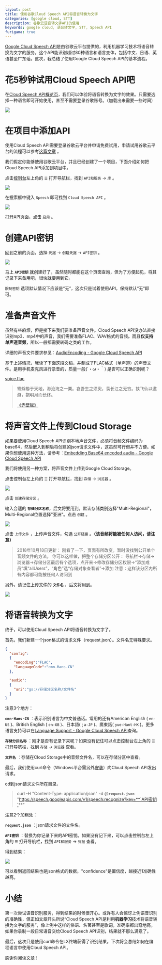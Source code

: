 ```yaml
---
layout: post
title: 使用谷歌Cloud Speech API将语音转换为文字
categories: [google cloud, STT]
description: 谷歌云语音转文字API的使用
keywords: google cloud, 语音转文字, STT, Speech API
furigana: true
---
```

[Google Cloud Speech API](https://cloud.google.com/speech/)是由谷歌云平台提供的，利用机器学习技术将语音转换为文字的服务。这个API能识别超过80种语言和语言变体，包括中文、日语、英语甚至广东话。这次，我总结了使用Google Cloud Speech API的基本流程。

# 花5秒钟试用Cloud Speech API吧

在[Cloud Speech API概览页](https://cloud.google.com/speech/)，我们可以体验将语音转换为文字的效果。只需要选择一种语言即可开始使用，甚至不需要登录谷歌账号。（加载出来需要一些时间）

![](/assets/images/2020-07-06-19-40-10.png)

# 在项目中添加API

使用Cloud Speech API需要登录谷歌云平台并申请免费试用，申请试用谷歌云平台的流程可以参考[这篇文章](https://0qinghao.github.io/inforest/2018/02/27/google-cloud-engine-ss-server/) 。

我们假定你能够使用谷歌云平台，并且已经创建了一个项目，下面介绍如何把Cloud Speech API添加到项目中。

点击[控制台](https://console.cloud.google.com/)左上角的 `☰` 打开导航栏，找到 `API和服务` → `库` 。

![](/assets/images/2020-07-06-19-40-18.png)

在搜索框中键入 `Speech` 即可找到 `Cloud Speech API` 。

![](/assets/images/2020-07-06-19-40-25.png)

打开API页面，点击 `启用` 。

# 创建API密钥

回到之前的页面，选择 `凭据` → `创建凭据` → `API密钥` 。

![](/assets/images/2020-07-06-19-40-31.png)

马上 **`API密钥`** 就创建好了，虽然随时都能在这个页面查询，但为了方便起见，将其记录下来备用吧，很快就要用到它。

`限制密钥` 选项默认情况下应该是“无”，这次只是试着使用API，保持默认“无”即可。

# 准备声音文件

虽然有些麻烦，但是接下来我们要准备声音文件。Cloud Speech API没办法直接识别mp3、mp4中的声音，我们需要准备FLAC、WAV格式的音频。而且**仅支持单声道音频**，所以一般都需要转码之类的工作。

详细的声音文件要求参见：[AudioEncoding - Google Cloud Speech API](https://cloud.google.com/speech/reference/rest/v1/RecognitionConfig#AudioEncoding)

基于上述情况，我读了下面这段文稿，并制成了FLAC格式（单声道）的声音文件。是用手机麦克风进行录音的，质量一般(´・ω・｀) 是否可以正确识别呢？

[voice.flac](https://share.weiyun.com/b426055608aa3b2c4d5adfda1fb5d67f)

> 寄蜉蝣于天地，渺沧海之一粟。哀吾生之须臾，羡长江之无穷。挟飞仙以遨游，抱明月而长终。
>  
>  
> [《赤壁赋》](http://www.millionbook.com/gd/s/shushi/000/001.htm)

# 将声音文件上传到Cloud Storage

如果要使用Cloud Speech API识别本地声音文件，必须将音频文件编码为base64，然后嵌入到稍后将创建的json请求文件中，这虽然可行但并不方便。如果你想使用这种方法，请参考：[Embedding Base64 encoded audio - Google Cloud Speech API](https://cloud.google.com/speech/docs/base64-encoding#embedding_base64_encoded_audio)

我们将使用另一种方案，将声音文件上传到Google Cloud Storage。

点击控制台左上角的 `☰` 打开导航栏，找到 `存储` → `浏览器` 。

![](/assets/images/2020-07-06-19-40-38.png)

点击 `创建存储分区` 。

输入合适的 **`存储分区名称`**，后文将要用到。默认存储类别选择"Multi-Regional"，Multi-Regional位置选择"亚洲"。点击 `创建` 。

![](/assets/images/2020-07-06-19-40-44.png)

点击 `上传文件` ，上传声音文件，勾选 `公开链接` 。**（该音频将能被任何人访问，请注意）**

> 2018年10月18日更新：
> 刚看了一下，页面有所改变，暂时没找到公开单个音频文件的方法。
> 你可以这样做，把整个存储分区公开：
> 导航栏→存储→浏览器→存储分区最后有个选项，点开来→修改存储分区权限→“添加成员”填“allUsers”，“角色”选“存储对象查看者”→添加
> 注意：这样该分区内所有内容都可能被任何人访问到

另外，请记住上传文件的 **`文件名`** ，后文将用到。

![](/assets/images/2020-07-06-19-41-28.png)

# 将语音转换为文字

终于，可以使用Cloud Speech API将语音转换为文字了。

首先，我们新建一个json格式的请求文件（request.json）。文件名无特殊要求。

``` json
{
  "config":
  {
    "encoding":"FLAC",
    "languageCode":"cmn-Hans-CN"
  },

  "audio":
  {
    "uri":"gs://存储分区名称/文件名"
  }
}
```

注意3个地方：

**`cmn-Hans-CN`** ：表示识别语言为中文普通话。常用的还有American English ( `en-US` )、British English ( `en-GB` )、日本語( `ja-JP` )、廣東話( `yue-Hant-HK` )。更多语言支持可以在[Language Support - Google Cloud Speech API](https://cloud.google.com/speech/docs/languages)查询。

**`存储分区名称`** ：刚才是否有记录下来呢？如果没有记住可以点击控制台左上角的 `☰` 打开导航栏，找到 `存储` → `浏览器` 查看。

**`文件名`** ：存储在Cloud Storage中的音频文件名，可以在存储分区中查看。

最后，我们使用curl命令（Windows平台需另外[安装](https://curl.haxx.se/download.html)）向Cloud Speech API发出请求。

cd到json请求文件所在目录。

> curl -H "Content-Type: application/json" -d @**`request.json`** "https://speech.googleapis.com/v1/speech:recognize?key=**`API密钥`**"

注意2个加粗处：

**`request.json`** ：json请求文件的文件名。

**`API密钥`** ：替换为你记录下来的API密钥。如果没有记下来，可以点击控制台左上角的 `☰` 打开导航栏，找到 `API和服务` → `凭据` 查看。

得到结果：

![](/assets/images/2020-07-06-19-41-40.png)

可以看到返回结果也是json格式的数据。"confidence"是置信度，越接近1准确性越高。

# 小结

第一次尝试语音识别服务，得到结果的时候很开心。或许有人会惊讶上例语音识别的准确性，但正如文章开头所说“Cloud Speech API是利用**机器学习**技术将语音转换为文字的服务”，像上例中这样的俗语、名著甚至是歌词，准确率都出奇地高。如果你录制一段日常语音交给Cloud Speech API识别，结果就不那么满意了。

最后，这次只是使用curl命令在LX终端获得了识别结果，下次将会总结如何在编程语言中使用Cloud Speech API。

感谢你阅读文章！
